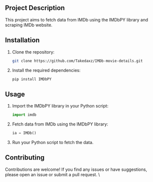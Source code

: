 ## Project Description

This project aims to fetch data from IMDb using the IMDbPY library and scraping IMDb website.

## Installation

1. Clone the repository:

    ```bash
    git clone https://github.com/Takedaxz/IMDb-movie-details.git
    ```

2. Install the required dependencies:

    ```bash
    pip install IMDbPY
    ```

## Usage

1. Import the IMDbPY library in your Python script:

    ```python
    import imdb
    ```

2. Fetch data from IMDb using the IMDbPY library:

    ```python
    ia = IMDb()
    ```

3. Run your Python script to fetch the data.

## Contributing

Contributions are welcome! If you find any issues or have suggestions, please open an issue or submit a pull request.
\